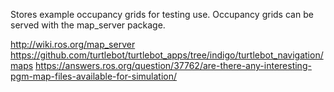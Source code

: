 Stores example occupancy grids for testing use. Occupancy grids can be served with the map_server package.

http://wiki.ros.org/map_server
https://github.com/turtlebot/turtlebot_apps/tree/indigo/turtlebot_navigation/maps
https://answers.ros.org/question/37762/are-there-any-interesting-pgm-map-files-available-for-simulation/
